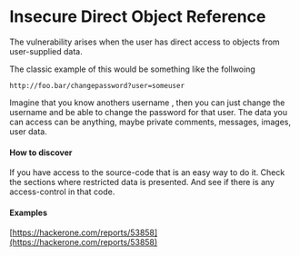 # Insecure Direct Object Reference

The vulnerability arises when the user has direct access to objects from user-supplied data.

The classic example of this would be something like the follwoing

```text
http://foo.bar/changepassword?user=someuser
```

Imagine that you know anothers username , then you can just change the username and be able to change the password for that user. The data you can access can be anything, maybe private comments, messages, images, user data.

#### How to discover <a id="how-to-discover"></a>

If you have access to the source-code that is an easy way to do it. Check the sections where restricted data is presented. And see if there is any access-control in that code.

#### Examples <a id="examples"></a>

[https://hackerone.com/reports/53858](https://hackerone.com/reports/53858)

